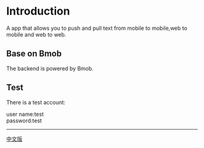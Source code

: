 # Introduction
A app that allows you to push and pull text from mobile to mobile,web to mobile and web to web.

## Base on Bmob
The backend is powered by Bmob.

## Test
There is a test account: 
>
user name:test  
password:test


--- 
[中文版](README_ZH_CN.md)
